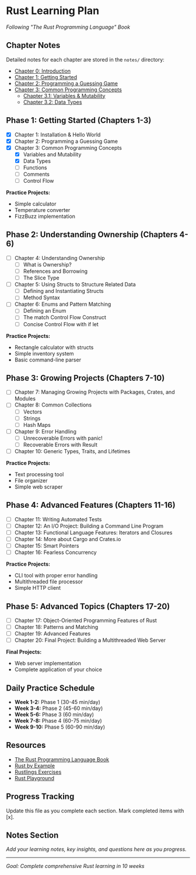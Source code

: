 # Rust Learning Plan
*Following "The Rust Programming Language" Book*

## Chapter Notes
Detailed notes for each chapter are stored in the `notes/` directory:

- [Chapter 0: Introduction](notes/chapter-00.md)
- [Chapter 1: Getting Started](notes/chapter-01.md)
- [Chapter 2: Programming a Guessing Game](notes/chapter-02.md)
- [Chapter 3: Common Programming Concepts]()
  - [Chapter 3.1: Variables & Mutability](notes/chapter-03-01.md)
  - [Chapter 3.2: Data Types](notes/chapter-03-02.md)

## Phase 1: Getting Started (Chapters 1-3)
- [x] Chapter 1: Installation & Hello World
- [x] Chapter 2: Programming a Guessing Game
- [x] Chapter 3: Common Programming Concepts
  - [x] Variables and Mutability
  - [x] Data Types
  - [ ] Functions
  - [ ] Comments
  - [ ] Control Flow

**Practice Projects:**
- Simple calculator
- Temperature converter
- FizzBuzz implementation

## Phase 2: Understanding Ownership (Chapters 4-6)
- [ ] Chapter 4: Understanding Ownership
  - [ ] What is Ownership?
  - [ ] References and Borrowing
  - [ ] The Slice Type
- [ ] Chapter 5: Using Structs to Structure Related Data
  - [ ] Defining and Instantiating Structs
  - [ ] Method Syntax
- [ ] Chapter 6: Enums and Pattern Matching
  - [ ] Defining an Enum
  - [ ] The match Control Flow Construct
  - [ ] Concise Control Flow with if let

**Practice Projects:**
- Rectangle calculator with structs
- Simple inventory system
- Basic command-line parser

## Phase 3: Growing Projects (Chapters 7-10)
- [ ] Chapter 7: Managing Growing Projects with Packages, Crates, and Modules
- [ ] Chapter 8: Common Collections
  - [ ] Vectors
  - [ ] Strings
  - [ ] Hash Maps
- [ ] Chapter 9: Error Handling
  - [ ] Unrecoverable Errors with panic!
  - [ ] Recoverable Errors with Result
- [ ] Chapter 10: Generic Types, Traits, and Lifetimes

**Practice Projects:**
- Text processing tool
- File organizer
- Simple web scraper

## Phase 4: Advanced Features (Chapters 11-16)
- [ ] Chapter 11: Writing Automated Tests
- [ ] Chapter 12: An I/O Project: Building a Command Line Program
- [ ] Chapter 13: Functional Language Features: Iterators and Closures
- [ ] Chapter 14: More about Cargo and Crates.io
- [ ] Chapter 15: Smart Pointers
- [ ] Chapter 16: Fearless Concurrency

**Practice Projects:**
- CLI tool with proper error handling
- Multithreaded file processor
- Simple HTTP client

## Phase 5: Advanced Topics (Chapters 17-20)
- [ ] Chapter 17: Object-Oriented Programming Features of Rust
- [ ] Chapter 18: Patterns and Matching
- [ ] Chapter 19: Advanced Features
- [ ] Chapter 20: Final Project: Building a Multithreaded Web Server

**Final Projects:**
- Web server implementation
- Complete application of your choice

## Daily Practice Schedule
- **Week 1-2:** Phase 1 (30-45 min/day)
- **Week 3-4:** Phase 2 (45-60 min/day)
- **Week 5-6:** Phase 3 (60 min/day)
- **Week 7-8:** Phase 4 (60-75 min/day)
- **Week 9-10:** Phase 5 (60-90 min/day)

## Resources
- [The Rust Programming Language Book](https://doc.rust-lang.org/book/)
- [Rust by Example](https://doc.rust-lang.org/rust-by-example/)
- [Rustlings Exercises](https://github.com/rust-lang/rustlings)
- [Rust Playground](https://play.rust-lang.org/)

## Progress Tracking
Update this file as you complete each section. Mark completed items with [x].

## Notes Section
*Add your learning notes, key insights, and questions here as you progress.*

---
*Goal: Complete comprehensive Rust learning in 10 weeks*